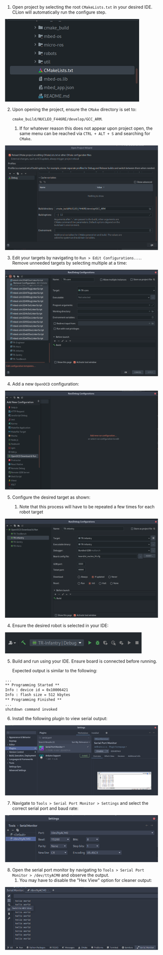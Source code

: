 1. Open project by selecting the root `CMakeLists.txt` in your desired IDE. CLion
will automatically run the configure step.

![img.png](.assets/clion_1.png)

2. Upon opening the project, ensure the `CMake` directory is set to:

    `cmake_build/NUCLEO_F446RE/develop/GCC_ARM`.

   1. If for whatever reason this does not appear upon project open, the same menu can be reached
   via `CTRL + ALT + S` and searching for `CMake`.

![img.png](.assets/clion_2.png)

3. Edit your targets by navigating to `Run > Edit Configurations...`. Remove unneeded
targets by selecting multiple at a time:

![img.png](.assets/clion_4.png)

4. Add a new `OpenOCD` configuration:

![img.png](.assets/clion_5.png)

5. Configure the desired target as shown:

   1. Note that this process will have to be repeated a few times for each robot target

![img.png](.assets/clion_6.png)

4. Ensure the desired robot is selected in your IDE:

![img.png](.assets/clion_7.png)

5. Build and run using your IDE. Ensure board is connected before running.

   Expected output is similar to the following:
```
...
** Programming Started **
Info : device id = 0x10006421
Info : flash size = 512 kbytes
** Programming Finished **
...
shutdown command invoked
```

6. Install the following plugin to view serial output:

![img.png](.assets/clion_8.png)

7. Navigate to `Tools > Serial Port Monitor > Settings` and select the correct serial port and baud rate:

![img.png](.assets/clion_9.png)

8. Open the serial port monitor by navigating to `Tools > Serial Port Monitor > /dev/ttyACM0` and observe the output.
   1. You may have to disable the "Hex View" option for cleaner output:

![img.png](.assets/clion_10.png)